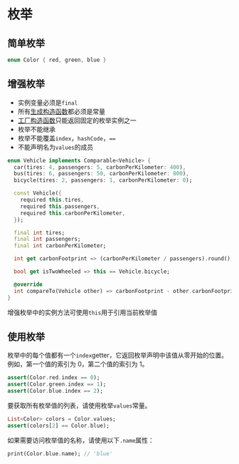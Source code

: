 # 枚举



## 简单枚举

```dart
enum Color { red, green, blue }
```



## 增强枚举

- 实例变量必须是`final`
- 所有[生成构造函数](constructors.md##生成构造函数)都必须是常量
- [工厂构造函数](constructors.md##工厂构造函数)只能返回固定的枚举实例之一
- 枚举不能继承
- 枚举不能覆盖`index`，`hashCode`，`==`
- 不能声明名为`values`的成员

```dart
enum Vehicle implements Comparable<Vehicle> {
  car(tires: 4, passengers: 5, carbonPerKilometer: 400),
  bus(tires: 6, passengers: 50, carbonPerKilometer: 800),
  bicycle(tires: 2, passengers: 1, carbonPerKilometer: 0);

  const Vehicle({
    required this.tires,
    required this.passengers,
    required this.carbonPerKilometer,
  });

  final int tires;
  final int passengers;
  final int carbonPerKilometer;

  int get carbonFootprint => (carbonPerKilometer / passengers).round();

  bool get isTwoWheeled => this == Vehicle.bicycle;

  @override
  int compareTo(Vehicle other) => carbonFootprint - other.carbonFootprint;
}
```

<note>增强枚举中的实例方法可使用`this`用于引用当前枚举值</note>



## 使用枚举

枚举中的每个值都有一个`index`getter，它返回枚举声明中该值从零开始的位置。例如，第一个值的索引为 0，第二个值的索引为 1。

```dart
assert(Color.red.index == 0);
assert(Color.green.index == 1);
assert(Color.blue.index == 2);
```

要获取所有枚举值的列表，请使用枚举`values`常量。

```dart
List<Color> colors = Color.values;
assert(colors[2] == Color.blue);
```

如果需要访问枚举值的名称，请使用以下`.name`属性：

```dart
print(Color.blue.name); // 'blue'
```